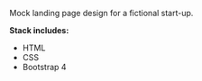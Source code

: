 <p>Mock landing page design for a fictional start-up.</p>

<p><strong>Stack includes:</strong></p>
<ul>
<li>HTML</li>
<li>CSS</li>
<li>Bootstrap 4</li>
</ul>
